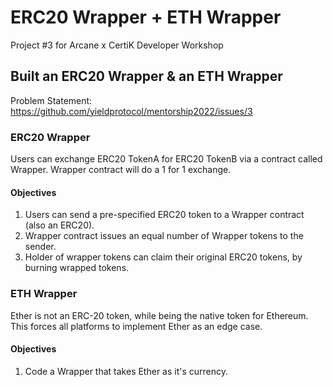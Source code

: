 # ERC20 Wrapper + ETH Wrapper
Project #3 for Arcane x CertiK Developer Workshop

## Built an ERC20 Wrapper & an ETH Wrapper
Problem Statement: https://github.com/yieldprotocol/mentorship2022/issues/3

### ERC20 Wrapper
Users can exchange ERC20 TokenA for ERC20 TokenB via a contract called Wrapper. Wrapper contract will do a 1 for 1 exchange.

#### Objectives
1. Users can send a pre-specified ERC20 token to a Wrapper contract (also an ERC20).
2. Wrapper contract issues an equal number of Wrapper tokens to the sender.
3. Holder of wrapper tokens can claim their original ERC20 tokens, by burning wrapped tokens.

### ETH Wrapper
Ether is not an ERC-20 token, while being the native token for Ethereum. This forces all platforms to implement Ether as an edge case. 

#### Objectives
1. Code a Wrapper that takes Ether as it's currency.

